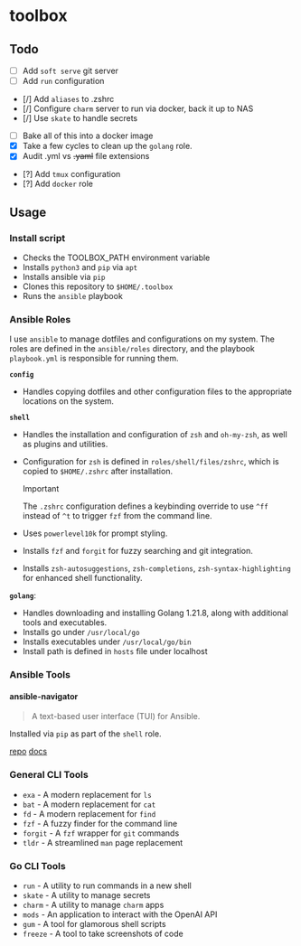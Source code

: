 # toolbox

## Todo

- [ ] Add `soft serve` git server
- [ ] Add `run` configuration
- [/] Add `aliases` to .zshrc
- [/] Configure `charm` server to run via docker, back it up to NAS
- [/] Use `skate` to handle secrets
- [ ] Bake all of this into a docker image
- [x] Take a few cycles to clean up the `golang` role.
- [x] Audit .yml vs ~~.yaml~~ file extensions
- [?] Add `tmux` configuration
- [?] Add `docker` role

## Usage

### Install script

- Checks the TOOLBOX_PATH environment variable
- Installs `python3` and `pip` via `apt`
- Installs ansible via `pip`
- Clones this repository to `$HOME/.toolbox`
- Runs the `ansible` playbook

### Ansible Roles

I use `ansible` to manage dotfiles and configurations on my system. 
The roles are defined in the `ansible/roles` directory, and the playbook 
`playbook.yml` is responsible for running them.

**`config`**

- Handles copying dotfiles and other configuration files to the appropriate 
  locations on the system.

**`shell`**

- Handles the installation and configuration of `zsh` and `oh-my-zsh`, as well 
  as plugins and utilities.

- Configuration for `zsh` is defined in `roles/shell/files/zshrc`, which is 
  copied to `$HOME/.zshrc` after installation. 
  
    > [!IMPORTANT]
    > The `.zshrc` configuration defines a keybinding override to use `^ff` 
    instead of `^t` to trigger `fzf` from the command line.

- Uses `powerlevel10k` for prompt styling.
- Installs `fzf` and `forgit` for fuzzy searching and git integration.
- Installs `zsh-autosuggestions`, `zsh-completions`, `zsh-syntax-highlighting` 
  for enhanced shell functionality.

**`golang`**:

- Handles downloading and installing Golang 1.21.8, along with additional tools 
  and executables.
- Installs go under `/usr/local/go`
- Installs executables under `/usr/local/go/bin`
- Install path is defined in `hosts` file under localhost 

### Ansible Tools

#### ansible-navigator

> A text-based user interface (TUI) for Ansible.

Installed via `pip` as part of the `shell` role.

[repo](https://github.com/ansible/ansible-navigator)
[docs](https://ansible.readthedocs.io/projects/navigator/)

### General CLI Tools

- `exa` - A modern replacement for `ls`
- `bat` - A modern replacement for `cat`
- `fd` - A modern replacement for `find`
- `fzf` - A fuzzy finder for the command line
- `forgit` - A `fzf` wrapper for `git` commands
- `tldr` - A streamlined `man` page replacement

### Go CLI Tools
- `run` - A utility to run commands in a new shell
- `skate` - A utility to manage secrets
- `charm` - A utility to manage `charm` apps
- `mods` - An application to interact with the OpenAI API
- `gum` - A tool for glamorous shell scripts
- `freeze` - A tool to take screenshots of code
